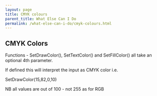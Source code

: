 ```yaml
---
layout: page
title: CMYK colours
parent_title: What Else Can I Do
permalink: /what-else-can-i-do/cmyk-colours.html
---
```


<div id="bpmbook" class="bpmbook" style="direction:ltr;">
<div class="topic_user_field">
<div id="U0">
<h2>CMYK Colors</h2>
<p>Functions - SetDrawColor(), SetTextColor() and SetFillColor() all take an optional 4th parameter.</p>
<p>If defined this will interpret the input as CMYK color i.e.</p>
<p>SetDrawColor(15,82,0,10)</p>
<p>NB all values are out of 100 - not 255 as for RGB</p>
</div>
</div>

